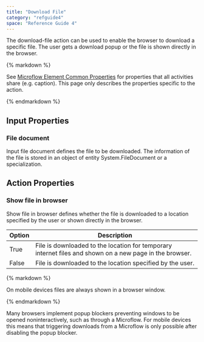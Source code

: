 ```yaml
---
title: "Download File"
category: "refguide4"
space: "Reference Guide 4"
---
```

The download-file action can be used to enable the browser to download a specific file. The user gets a download popup or the file is shown directly in the browser.

<div class="alert alert-info">{% markdown %}

See [Microflow Element Common Properties](microflow-element-common-properties) for properties that all activities share (e.g. caption). This page only describes the properties specific to the action.

{% endmarkdown %}</div>

## Input Properties

### File document

Input file document defines the file to be downloaded. The information of the file is stored in an object of entity System.FileDocument or a specialization.

## Action Properties

### Show file in browser

Show file in browser defines whether the file is downloaded to a location specified by the user or shown directly in the browser.

| Option | Description |
| --- | --- |
| True | File is downloaded to the location for temporary internet files and shown on a new page in the browser. |
| False | File is downloaded to the location specified by the user. |

<div class="alert alert-info">{% markdown %}

On mobile devices files are always shown in a browser window.

{% endmarkdown %}</div>

Many browsers implement popup blockers preventing windows to be opened noninteractively, such as through a Microflow. For mobile devices this means that triggering downloads from a Microflow is only possible after disabling the popup blocker.